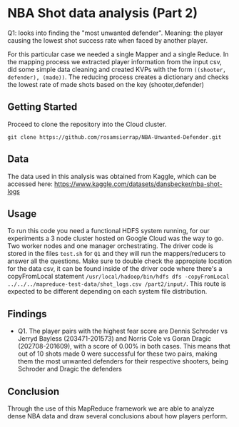 # NBA Shot data analysis (Part 2)

Q1: looks into finding the "most unwanted defender". Meaning: the player causing the lowest shot success rate when faced by another player.

For this particular case we needed a single Mapper and a single Reduce. In the mapping process we extracted player information from the input csv, did some simple data cleaning and created KVPs with the form `((shooter, defender), (made))`.
The reducing process creates a dictionary and checks the lowest rate of made shots based on the key (shooter,defender)

## Getting Started

Proceed to clone the repository into the Cloud cluster.

`git clone https://github.com/rosamsierrap/NBA-Unwanted-Defender.git `

## Data

The data used in this analysis was obtained from Kaggle, which can be accessed here: https://www.kaggle.com/datasets/dansbecker/nba-shot-logs

## Usage

To run this code you need a functional HDFS system running, for our experiments a 3 node cluster hosted on Google Cloud was the way to go. Two worker nodes and one manager orchestrating.
The driver code is stored in the files `test.sh` for `Q1` and they will run the mappers/reducers to answer all the questions. Make sure to double check the appropiate location for the data csv, it can be found
inside of the driver code where there's a copyFromLocal statement `/usr/local/hadoop/bin/hdfs dfs -copyFromLocal ../../../mapreduce-test-data/shot_logs.csv /part2/input/`. 
This route is expected to be different depending on each system file distribution. 

## Findings

- Q1. The player pairs with the highest fear score are Dennis Schroder vs Jerryd Bayless (203471-201573) and Norris Cole vs Goran Dragic (202708-201609), with a score of 0.00% in both cases. This means that out of 10 shots made 0 were successful for these two pairs, making them the most unwanted defenders for their respective shooters, being Schroder and Dragic the defenders


## Conclusion 

Through the use of this MapReduce framework we are able to analyze dense NBA data and draw several conclusions about how players perform. 

